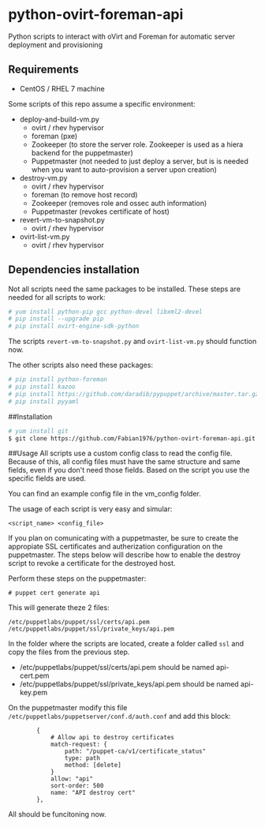 # python-ovirt-foreman-api
Python scripts to interact with oVirt and Foreman for automatic server deployment and provisioning

## Requirements
* CentOS / RHEL 7 machine

Some scripts of this repo assume a specific environment:
* deploy-and-build-vm.py
  * ovirt / rhev hypervisor
  * foreman (pxe)
  * Zookeeper (to store the server role. Zookeeper is used as a hiera backend for the puppetmaster)
  * Puppetmaster (not needed to just deploy a server, but is is needed when you want to auto-provision a server upon creation)
* destroy-vm.py
  * ovirt / rhev hypervisor
  * foreman (to remove host record)
  * Zookeeper (removes role and ossec auth information)
  * Puppetmaster (revokes certificate of host)
* revert-vm-to-snapshot.py
  * ovirt / rhev hypervisor
* ovirt-list-vm.py
  * ovirt / rhev hypervisor

## Dependencies installation
Not all scripts need the same packages to be installed.
These steps are needed for all scripts to work:
```bash
# yum install python-pip gcc python-devel libxml2-devel
# pip install --upgrade pip
# pip install ovirt-engine-sdk-python
```

The scripts `revert-vm-to-snapshot.py` and `ovirt-list-vm.py` should function now.

The other scripts also need these packages:
```bash
# pip install python-foreman
# pip install kazoo
# pip install https://github.com/daradib/pypuppet/archive/master.tar.gz
# pip install pyyaml
```

##Installation
```bash
# yum install git
$ git clone https://github.com/Fabian1976/python-ovirt-foreman-api.git
```

##Usage
All scripts use a custom config class to read the config file. Because of this, all config files must have the same structure and same fields, even if you don't need those fields.
Based on the script you use the specific fields are used.

You can find an example config file in the vm\_config folder.

The usage of each script is very easy and simular:
```
<script_name> <config_file>
```

If you plan on comunicating with a puppetmaster, be sure to create the appropiate SSL certificates and autherization configuration on the puppetmaster. The steps below will describe how to enable the destroy script to revoke a certificate for the destroyed host.

Perform these steps on the puppetmaster:
```
# puppet cert generate api
```

This will generate theze 2 files:
```
/etc/puppetlabs/puppet/ssl/certs/api.pem
/etc/puppetlabs/puppet/ssl/private_keys/api.pem
```

In the folder where the scripts are located, create a folder called `ssl` and copy the files from the previous step.
* /etc/puppetlabs/puppet/ssl/certs/api.pem should be named api-cert.pem
* /etc/puppetlabs/puppet/ssl/private\_keys/api.pem should be named api-key.pem

On the puppetmaster modify this file `/etc/puppetlabs/puppetserver/conf.d/auth.conf` and add this block:
```
        {
            # Allow api to destroy certificates
            match-request: {
                path: "/puppet-ca/v1/certificate_status"
                type: path
                method: [delete]
            }
            allow: "api"
            sort-order: 500
            name: "API destroy cert"
        },
```

All should be funcitoning now.
